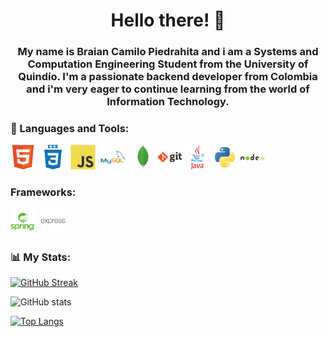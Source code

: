 <div id="header" align="center">
    <h1 align="center">Hello there! 👋</h1>
    <h3 align="center">My name is Braian Camilo Piedrahita and i am a Systems and Computation Engineering Student from the University of Quindío. I'm a passionate backend developer from Colombia
        and i'm very eager to continue learning from the world of Information Technology.
    </h3>
</div>

<div align="left">
    <h3>🔨 Languages and Tools:</h3>
    <div>
        <img src="https://github.com/devicons/devicon/blob/master/icons/html5/html5-original.svg" title="HTML5" alt="HTML" width="40" height="40"/>&nbsp;
        <img src="https://github.com/devicons/devicon/blob/master/icons/css3/css3-plain-wordmark.svg"  title="CSS3" alt="CSS" width="40" height="40"/>&nbsp;
        <img src="https://github.com/devicons/devicon/blob/master/icons/javascript/javascript-original.svg" title="JavaScript" alt="JavaScript" width="40" height="40"/>&nbsp;
        <img src="https://github.com/devicons/devicon/blob/master/icons/mysql/mysql-original-wordmark.svg" title="MySQL"  alt="MySQL" width="40" height="40"/>&nbsp;
        <img src="https://github.com/devicons/devicon/blob/master/icons/mongodb/mongodb-original.svg" title="Git" **alt="Git" width="40" height="40"/>
        <img src="https://github.com/devicons/devicon/blob/master/icons/git/git-original-wordmark.svg" title="Git" **alt="Git" width="40" height="40"/>
        <img src="https://github.com/devicons/devicon/blob/master/icons/java/java-original-wordmark.svg" title="Git" **alt="Git" width="40" height="40"/>
        <img src="https://github.com/devicons/devicon/blob/master/icons/python/python-original.svg" title="Git" **alt="Git" width="40" height="40"/>
        <img src="https://github.com/devicons/devicon/blob/master/icons/nodejs/nodejs-original-wordmark.svg" title="Git" **alt="Git" width="40" height="40"/>
      </div>
</div>

<div align="left">
    <h3> Frameworks:</h3>
    <div>
        <img src="https://github.com/devicons/devicon/blob/master/icons/spring/spring-original-wordmark.svg" title="HTML5" alt="HTML" width="40" height="40"/>&nbsp;
        <img src="https://github.com/devicons/devicon/blob/master/icons/express/express-original-wordmark.svg" title="HTML5" alt="HTML" width="40" height="40"/>&nbsp;
      </div>
</div>

### 📊 My Stats:

[![GitHub Streak](http://github-readme-streak-stats.herokuapp.com?user=ghostbit09&theme=gruvbox&hide_border=true)](https://git.io/streak-stats)

![GitHub stats](https://github-readme-stats.vercel.app/api?username=ghostbit09&show_icons=true&theme=radical)

[![Top Langs](https://github-readme-stats.vercel.app/api/top-langs/?username=ghostbit09&layout=compact&theme=tokyonight)](https://github.com/anuraghazra/github-readme-stats)
